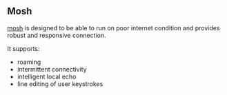 ## Mosh

[mosh][1] is designed to be able to run on poor internet condition and provides robust and responsive connection.

It supports:
 - roaming
 - intermittent connectivity
 - intelligent local echo
 - line editing of user keystrokes

[1]: https://mosh.org
